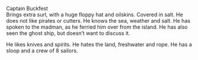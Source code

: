   

Captain Buckfest  
Brings extra surl, with a huge floppy hat and oilskins. Covered in salt. He does not like pirates or cutters. He knows the sea, weather and salt. He has spoken to the madman, as he ferried him over from the island. He has also seen the ghost ship, but doesn’t want to discuss it.

  

He likes knives and spirits. He hates the land, freshwater and rope. He has a sloop and a crew of 8 sailors.